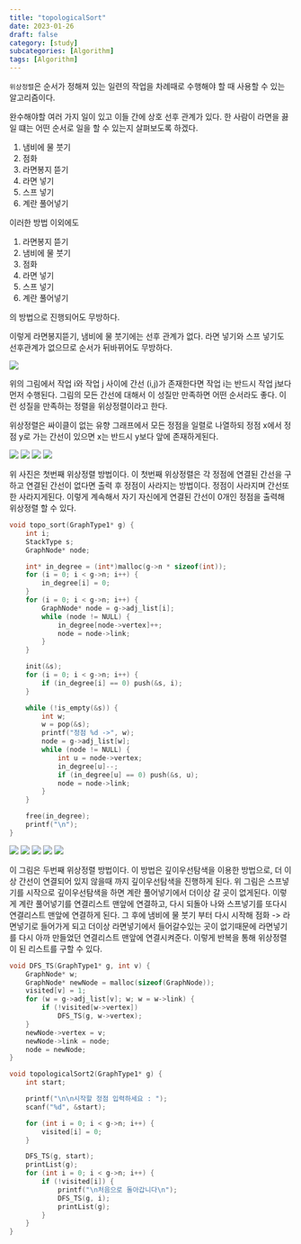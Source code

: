 ```yaml
---
title: "topologicalSort"
date: 2023-01-26
draft: false
category: [study]
subcategories: [Algorithm]
tags: [Algorithm]
---
```


`위상정렬`은 순서가 정해져 있는 일련의 작업을 차례때로 수행해야 할 때 사용할 수 있는 알고리즘이다.

<!--more-->

완수해야할 여러 가지 일이 있고 이들 간에 상호 선후 관계가 있다. 한 사람이 라면을 끓일 떄는 어떤 순서로 일을 할 수 있는지 살펴보도록 하겠다.

1. 냄비에 물 붓기
2. 점화
3. 라면봉지 뜯기
4. 라면 넣기
5. 스프 넣기
6. 계란 풀어넣기

이러한 방법 이외에도

1. 라면봉지 뜯기
2. 냄비에 물 붓기
3. 점화
4. 라면 넣기
5. 스프 넣기
6. 계란 풀어넣기

의 방법으로 진행되어도 무방하다.

이렇게 라면봉지뜯기, 냄비에 물 붓기에는 선후 관계가 없다. 라면 넣기와 스프 넣기도 선후관계가 없으므로 순서가 뒤바뀌어도 무방하다. 

![](/images/study/Algorithms/topologicalSort/1.JPG)

위의 그림에서 작업 i와 작업 j 사이에 간선 (i,j)가 존재한다면 작업 i는 반드시 작업 j보다 먼저 수행된다. 그림의 모든 간선에 대해서 이 성질만 만족하면 어떤 순서라도 좋다. 이런 성질을 만족하는 정렬을 위상정렬이라고 한다.

위상정렬은 싸이클이 없는 유향 그래프에서 모든 정점을 일렬로 나열하되 정점 x에서 정점 y로 가는 간선이 있으면 x는 반드시 y보다 앞에 존재하게된다.

![](/images/study/Algorithms/topologicalSort/2.JPG)
![](/images/study/Algorithms/topologicalSort/3.JPG)
![](/images/study/Algorithms/topologicalSort/4.JPG)
![](/images/study/Algorithms/topologicalSort/5.JPG)

위 사진은 첫번째 위상정렬 방법이다. 이 첫번째 위상정렬은 각 정점에 연결된 간선을 구하고 연결된 간선이 없다면 출력 후 정점이 사라지는 방법이다. 정점이 사라지며 간선또한 사라지게된다. 이렇게 계속해서 자기 자신에게 연결된 간선이 0개인 정점을 출력해 위상정렬 할 수 있다.

```c
void topo_sort(GraphType1* g) {
    int i;
    StackType s;
    GraphNode* node;

    int* in_degree = (int*)malloc(g->n * sizeof(int));
    for (i = 0; i < g->n; i++) {
        in_degree[i] = 0;
    }
    for (i = 0; i < g->n; i++) {
        GraphNode* node = g->adj_list[i];
        while (node != NULL) {
            in_degree[node->vertex]++;
            node = node->link;
        }
    }

    init(&s);
    for (i = 0; i < g->n; i++) {
        if (in_degree[i] == 0) push(&s, i);
    }

    while (!is_empty(&s)) {
        int w;
        w = pop(&s);
        printf("정점 %d ->", w);
        node = g->adj_list[w];
        while (node != NULL) {
            int u = node->vertex;
            in_degree[u]--;
            if (in_degree[u] == 0) push(&s, u);
            node = node->link;
        }
    }

    free(in_degree);
    printf("\n");
}
```
![](/images/study/Algorithms/topologicalSort/6.JPG)
![](/images/study/Algorithms/topologicalSort/7.JPG)
![](/images/study/Algorithms/topologicalSort/8.JPG)
![](/images/study/Algorithms/topologicalSort/9.JPG)
![](/images/study/Algorithms/topologicalSort/10.JPG)

이 그림은 두번째 위상정렬 방법이다. 이 방법은 깊이우선탐색을 이용한 방법으로, 더 이상 간선이 연결되어 있지 않을때 까지 깊이우선탐색을 진행하게 된다. 위 그림은 스프넣기를 시작으로 깊이우선탐색을 하면 계란 풀어넣기에서 더이상 갈 곳이 없게된다. 이렇게 계란 풀어넣기를 연결리스트 맨앞에 연결하고, 다시 되돌아 나와 스프넣기를 또다시 연결리스트 맨앞에 연결하게 된다. 그 후에 냄비에 물 붓기 부터 다시 시작해 점화 -> 라면넣기로 들어가게 되고 더이상 라면넣기에서 들어갈수있는 곳이 없기때문에 라면넣기를 다시 아까 만들었던 연결리스트 맨앞에 연결시켜준다. 이렇게 반복을 통해 위상정렬이 된 리스트를 구할 수 있다.

```c
void DFS_TS(GraphType1* g, int v) {
    GraphNode* w;
    GraphNode* newNode = malloc(sizeof(GraphNode));
    visited[v] = 1;
    for (w = g->adj_list[v]; w; w = w->link) {
        if (!visited[w->vertex])
            DFS_TS(g, w->vertex);
    }
    newNode->vertex = v;
    newNode->link = node;
    node = newNode;
}

void topologicalSort2(GraphType1* g) {
    int start;

    printf("\n\n시작할 정점 입력하세요 : ");
    scanf("%d", &start);

    for (int i = 0; i < g->n; i++) {
        visited[i] = 0;
    }

    DFS_TS(g, start);
    printList(g);
    for (int i = 0; i < g->n; i++) {
        if (!visited[i]) {
            printf("\n처음으로 돌아갑니다\n");
            DFS_TS(g, i);
            printList(g);
        }
    }
}
```